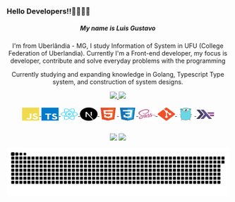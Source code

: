 ### Hello Developers!!👨‍💻👩‍💻
 <div style="text-align:center; ">
  <h5>My name is Luis Gustavo</h5>
  <p>I'm from Uberlândia - MG, I study Information of System in UFU (College Federation of Uberlandia). Currently I'm a Front-end developer, my focus is developer, contribute and solve everyday problems with the programming</p>
  <p>Currently studying and expanding knowledge in Golang, Typescript Type system, and construction of system designs.</p>
 <div>
 <div>
   <a href="https://github.com/rafaballerini">
   <img height="180em" src="https://github-readme-stats.vercel.app/api?username=luisgustavom1&show_icons=true&theme=algolia&include_all_commits=true&count_private=true"/>
   <img height="180em" src="https://github-readme-stats.vercel.app/api/top-langs/?username=luisgustavom1&layout=compact&langs_count=7&theme=algolia"/>
 </div>
 <div style="display: inline_block"><br>
   <img align="center" alt="Luis-Js" height="30" width="40" src="https://raw.githubusercontent.com/devicons/devicon/master/icons/javascript/javascript-plain.svg">
   <img align="center" alt="Luis-Ts" height="30" width="40" src="https://raw.githubusercontent.com/devicons/devicon/master/icons/typescript/typescript-plain.svg">
   <img align="center" alt="Luis-React" height="30" width="40" src="https://raw.githubusercontent.com/devicons/devicon/master/icons/react/react-original.svg">
     <img align="center" alt="Luis-Next" height="30" width="40" src="https://raw.githubusercontent.com/devicons/devicon/master/icons/nextjs/nextjs-original.svg">
   <img align="center" alt="Luis-HTML" height="30" width="40" src="https://raw.githubusercontent.com/devicons/devicon/master/icons/html5/html5-original.svg">
   <img align="center" alt="Luis-CSS" height="30" width="40" src="https://raw.githubusercontent.com/devicons/devicon/master/icons/css3/css3-original.svg">
   <img align="center" alt="Luis-Sass" height="30" width="40" src="https://raw.githubusercontent.com/devicons/devicon/master/icons/sass/sass-original.svg">
   <img align="center" alt="Luis-Git" height="30" width="40" src="https://raw.githubusercontent.com/devicons/devicon/master/icons/git/git-original.svg">
   <img align="center" alt="Luis-Git" height="30" width="40" src="https://raw.githubusercontent.com/devicons/devicon/master/icons/go/go-original.svg"> 
   <img align="center" alt="Luis-Git" height="30" width="40" src="https://raw.githubusercontent.com/devicons/devicon/master/icons/haskell/haskell-original.svg">
 </div>   
 
  ##
 
 <div>
  <a href="https://instagram.com/luisgustavom1" target="_blank"><img src="https://img.shields.io/badge/-Instagram-%23E4405F?style=for-the-badge&logo=instagram&logoColor=white" target="_blank"></a>
 <a href="https://www.linkedin.com/in/luisgustavom1/" target="_blank"><img src="https://img.shields.io/badge/-LinkedIn-%230077B5?style=for-the-badge&logo=linkedin&logoColor=white" target="_blank"></a>
  
  ![Snake animation](https://github.com/Luisgustavom1/Luisgustavom1/blob/output/github-contribution-grid-snake.svg)  
 </div
